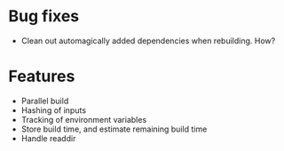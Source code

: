 # Bug fixes

- Clean out automagically added dependencies when rebuilding.  How?

# Features

- Parallel build
- Hashing of inputs
- Tracking of environment variables
- Store build time, and estimate remaining build time
- Handle readdir
